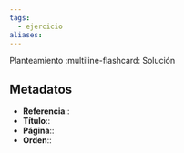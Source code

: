 ```yaml
---
tags:
  - ejercicio
aliases:
---
```

Planteamiento
:multiline-flashcard:
Solución

## Metadatos
- **Referencia**::
- **Título**::
- **Página**::
- **Orden**::
